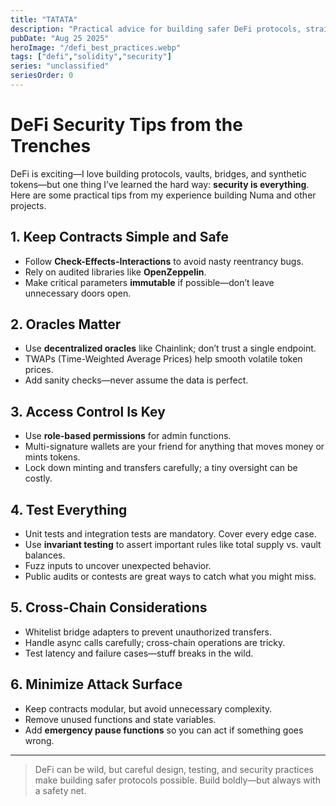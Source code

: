 ```yaml
---
title: "TATATA"
description: "Practical advice for building safer DeFi protocols, straight from a developer’s experience."
pubDate: "Aug 25 2025"
heroImage: "/defi_best_practices.webp"
tags: ["defi","solidity","security"]
series: "unclassified"
seriesOrder: 0
---
```


# DeFi Security Tips from the Trenches

DeFi is exciting—I love building protocols, vaults, bridges, and synthetic tokens—but one thing I’ve learned the hard way: **security is everything**. Here are some practical tips from my experience building Numa and other projects.

## 1. Keep Contracts Simple and Safe
- Follow **Check-Effects-Interactions** to avoid nasty reentrancy bugs.  
- Rely on audited libraries like **OpenZeppelin**.  
- Make critical parameters **immutable** if possible—don’t leave unnecessary doors open.

## 2. Oracles Matter
- Use **decentralized oracles** like Chainlink; don’t trust a single endpoint.  
- TWAPs (Time-Weighted Average Prices) help smooth volatile token prices.  
- Add sanity checks—never assume the data is perfect.

## 3. Access Control Is Key
- Use **role-based permissions** for admin functions.  
- Multi-signature wallets are your friend for anything that moves money or mints tokens.  
- Lock down minting and transfers carefully; a tiny oversight can be costly.

## 4. Test Everything
- Unit tests and integration tests are mandatory. Cover every edge case.  
- Use **invariant testing** to assert important rules like total supply vs. vault balances.  
- Fuzz inputs to uncover unexpected behavior.  
- Public audits or contests are great ways to catch what you might miss.

## 5. Cross-Chain Considerations
- Whitelist bridge adapters to prevent unauthorized transfers.  
- Handle async calls carefully; cross-chain operations are tricky.  
- Test latency and failure cases—stuff breaks in the wild.

## 6. Minimize Attack Surface
- Keep contracts modular, but avoid unnecessary complexity.  
- Remove unused functions and state variables.  
- Add **emergency pause functions** so you can act if something goes wrong.

---

> DeFi can be wild, but careful design, testing, and security practices make building safer protocols possible. Build boldly—but always with a safety net.

